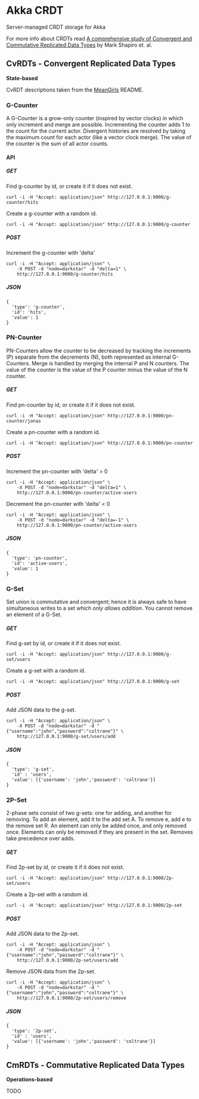 # Akka CRDT

Server-managed CRDT storage for Akka

For more info about CRDTs read [A comprehensive study of Convergent and Commutative Replicated Data Types](http://hal.upmc.fr/docs/00/55/55/88/PDF/techreport.pdf) by Mark Shapiro et. al.

## CvRDTs - Convergent Replicated Data Types 

**State-based**

CvRDT descriptions taken from the [MeanGirls](https://github.com/aphyr/meangirls) README.

### G-Counter

A G-Counter is a grow-only counter (inspired by vector clocks) in
which only increment and merge are possible. Incrementing the counter
adds 1 to the count for the current actor. Divergent histories are
resolved by taking the maximum count for each actor (like a vector
clock merge).  The value of the counter is the sum of all actor
counts.

#### API

##### GET
Find g-counter by id, or create it if it does not exist.

    curl -i -H "Accept: application/json" http://127.0.0.1:9000/g-counter/hits

Create a g-counter with a random id.

    curl -i -H "Accept: application/json" http://127.0.0.1:9000/g-counter

##### POST
Increment the g-counter with 'delta'

    curl -i -H "Accept: application/json" \
        -X POST -d "node=darkstar" -d "delta=1" \
        http://127.0.0.1:9000/g-counter/hits
        
##### JSON
    {
      'type': 'g-counter',
      'id': 'hits',
      'value': 1
    }

### PN-Counter

PN-Counters allow the counter to be decreased by tracking the
increments (P) separate from the decrements (N), both represented as
internal G-Counters.  Merge is handled by merging the internal P and N
counters. The value of the counter is the value of the P counter minus
the value of the N counter.

##### GET
Find pn-counter by id, or create it if it does not exist.

    curl -i -H "Accept: application/json" http://127.0.0.1:9000/pn-counter/jonas

Create a pn-counter with a random id.

    curl -i -H "Accept: application/json" http://127.0.0.1:9000/pn-counter

##### POST
Increment the pn-counter with 'delta' > 0

    curl -i -H "Accept: application/json" \
        -X POST -d "node=darkstar" -d "delta=1" \
        http://127.0.0.1:9000/pn-counter/active-users
        
Decrement the pn-counter with 'delta' < 0

    curl -i -H "Accept: application/json" \
        -X POST -d "node=darkstar" -d "delta=-1" \
        http://127.0.0.1:9000/pn-counter/active-users
        
##### JSON
    {
      'type': 'pn-counter',
      'id': 'active-users',
      'value': 1
    }

### G-Set

Set union is commutative and convergent; hence it is always safe to have 
simultaneous writes to a set *which only allows addition*. You cannot 
remove an element of a G-Set.

##### GET
Find g-set by id, or create it if it does not exist.

    curl -i -H "Accept: application/json" http://127.0.0.1:9000/g-set/users

Create a g-set with a random id.

    curl -i -H "Accept: application/json" http://127.0.0.1:9000/g-set

##### POST
Add JSON data to the g-set.

    curl -i -H "Accept: application/json" \
        -X POST -d "node=darkstar" -d "{"username":"john","password":"coltrane"}" \
        http://127.0.0.1:9000/g-set/users/add
        
##### JSON
    {
      'type': 'g-set',
      'id' : 'users',      
      'value': [{'username': 'john','password': 'coltrane'}]
    }

### 2P-Set

2-phase sets consist of two g-sets: one for adding, and another for removing. 
To add an element, add it to the add set A. To remove e, add e to the remove 
set R.  An element can only be added once, and only removed once. Elements can 
only be removed if they are present in the set. Removes take precedence over adds.

##### GET
Find 2p-set by id, or create it if it does not exist.

    curl -i -H "Accept: application/json" http://127.0.0.1:9000/2p-set/users

Create a 2p-set with a random id.

    curl -i -H "Accept: application/json" http://127.0.0.1:9000/2p-set

##### POST
Add JSON data to the 2p-set.

    curl -i -H "Accept: application/json" \
        -X POST -d "node=darkstar" -d "{"username":"john","password":"coltrane"}" \
        http://127.0.0.1:9000/2p-set/users/add
        
Remove JSON data from the 2p-set.

    curl -i -H "Accept: application/json" \
        -X POST -d "node=darkstar" -d "{"username":"john","password":"coltrane"}" \
        http://127.0.0.1:9000/2p-set/users/remove
        
##### JSON
    {
      'type': '2p-set',
      'id' : 'users',      
      'value': [{'username': 'john','password': 'coltrane'}]
    }

## CmRDTs - Commutative Replicated Data Types 
**Operations-based**


TODO